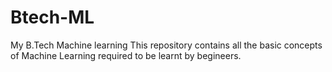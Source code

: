 # Btech-ML
My B.Tech Machine learning
This repository contains all the basic concepts of Machine Learning required to be learnt by begineers.
